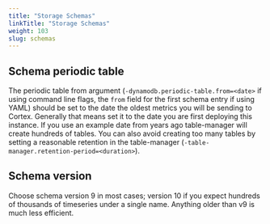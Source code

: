 ```yaml
---
title: "Storage Schemas"
linkTitle: "Storage Schemas"
weight: 103
slug: schemas
---
```


## Schema periodic table

The periodic table from argument (`-dynamodb.periodic-table.from=<date>` if
using command line flags, the `from` field for the first schema entry if using
YAML) should be set to the date the oldest metrics you will be sending to
Cortex. Generally that means set it to the date you are first deploying this
instance. If you use an example date from years ago table-manager will create
hundreds of tables. You can also avoid creating too many tables by setting a
reasonable retention in the table-manager
(`-table-manager.retention-period=<duration>`).

## Schema version

Choose schema version 9 in most cases; version 10 if you expect
hundreds of thousands of timeseries under a single name.  Anything
older than v9 is much less efficient.